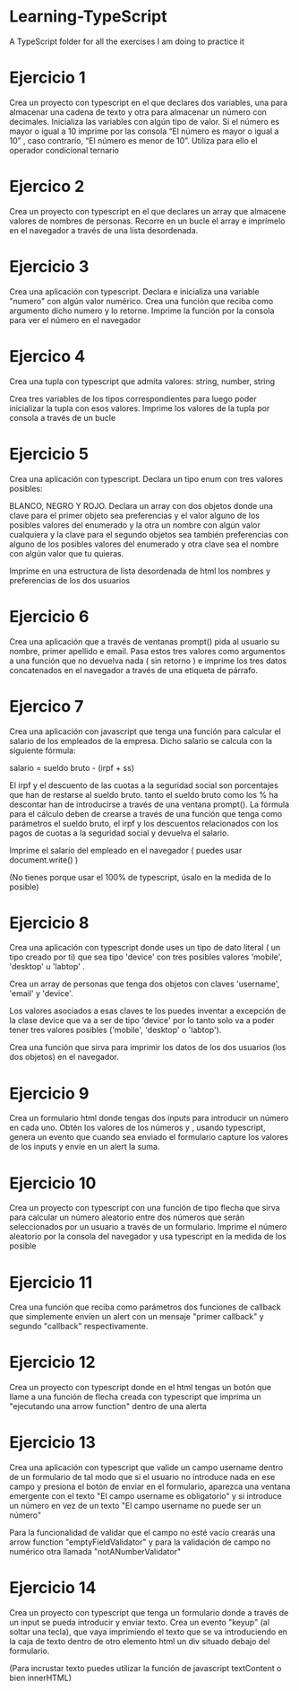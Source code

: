# Learning-TypeScript
A TypeScript folder for all the exercises I am doing to practice it

# Ejercicio 1
Crea un proyecto con typescript en el que declares dos variables, una para almacenar una cadena de texto y otra para almacenar un número con decimales. Inicializa las variables con algún tipo de valor. Si el número es mayor o igual a 10 imprime por las consola “El número es mayor o igual a 10” , caso contrario, “El número es menor de 10”. Utiliza para ello el operador condicional ternario

# Ejercico 2
Crea un proyecto con typescript en el que declares un array que almacene valores de nombres de personas. Recorre en un bucle el array e imprímelo en el navegador a través de una lista desordenada.

# Ejercicio 3
Crea una aplicación con typescript. Declara e inicializa una variable "numero" con algún valor numérico. Crea una función que reciba como argumento dicho numero y lo retorne. Imprime la función por la consola para ver el número en el navegador

# Ejercico 4
Crea una tupla con typescript que admita valores: string, number, string

Crea tres variables de los tipos correspondientes para luego poder inicializar la tupla con esos valores. Imprime los valores de la tupla por consola a través de un bucle

# Ejercicio 5
Crea una aplicación con typescript. Declara un tipo enum con tres valores posibles:

BLANCO, NEGRO Y ROJO. Declara un array con dos objetos donde una clave para el primer objeto sea preferencias y el valor alguno de los posibles valores del enumerado y la otra un nombre con algún valor cualquiera y la clave para el segundo objetos sea también preferencias con alguno de los posibles valores del enumerado y otra clave sea el nombre con algún valor que tu quieras.

Imprime en una estructura de lista desordenada de html los nombres y preferencias de los dos usuarios

# Ejercicio 6
Crea una aplicación que a través de ventanas prompt() pida al usuario su nombre, primer apellido e email. Pasa estos tres valores como argumentos a una función que no devuelva nada ( sin retorno ) e imprime los tres datos concatenados en el navegador a través de una etiqueta de párrafo.

# Ejercico 7
Crea una aplicación con javascript que tenga una función para calcular el salario de los empleados de la empresa. Dicho salario se calcula con la siguiente fórmula:

salario = sueldo bruto - (irpf + ss)

El irpf y el descuento de las cuotas a la seguridad social son porcentajes que han de restarse al sueldo bruto. tanto el sueldo bruto como los % ha descontar han de introducirse a través de una ventana prompt(). La fórmula para el cálculo deben de crearse a través de una función que tenga como parámetros el sueldo bruto, el irpf y los descuentos relacionados con los pagos de cuotas a la seguridad social y devuelva el salario.

Imprime el salario del empleado en el navegador ( puedes usar document.write() )

(No tienes porque usar el 100% de typescript, úsalo en la medida de lo posible)

# Ejercicio 8
Crea una aplicación con typescript donde uses un tipo de dato literal ( un tipo creado por ti) que sea tipo 'device' con tres posibles valores 'mobile', 'desktop' u 'labtop' .

Crea un array de personas que tenga dos objetos con claves 'username', 'email' y 'device'.

Los valores asociados a esas claves te los puedes inventar a excepción de la clase device que va a ser de tipo 'device' por lo tanto solo va a poder tener tres valores posibles ('mobile', 'desktop' o 'labtop').

Crea una función que sirva para imprimir los datos de los dos usuarios (los dos objetos) en el navegador.

# Ejercicio 9
Crea un formulario html donde tengas dos inputs para introducir un número en cada uno. Obtén los valores de los números y , usando typescript, genera un evento que cuando sea enviado el formulario capture los valores de los inputs y envíe en un alert la suma.

# Ejercicio 10
Crea un proyecto con typescript con una función de tipo flecha que sirva para calcular un número aleatorio entre dos números que serán seleccionados por un usuario a través de un formulario. Imprime el número aleatorio por la consola del navegador y usa typescript en la medida de los posible

# Ejercicio 11
Crea una función que reciba como parámetros dos funciones de callback que simplemente envíen un alert con un mensaje "primer callback" y segundo "callback" respectivamente.

# Ejercicio 12
Crea un proyecto con typescript donde en el html tengas un botón que llame a una función de flecha creada con typescript que imprima un "ejecutando una arrow function" dentro de una alerta

# Ejercicio 13
Crea una aplicación con typescript que valide un campo username dentro de un formulario de tal modo que si el usuario no introduce nada en ese campo y presiona el botón de enviar en el formulario, aparezca una ventana emergente con el texto "El campo username es obligatorio" y si introduce un número en vez de un texto "El campo username no puede ser un número"

Para la funcionalidad de validar que el campo no esté vacío crearás una arrow function "emptyFieldValidator"  y para la validación de campo no numérico otra llamada "notANumberValidator"

# Ejercicio 14
Crea un proyecto con typescript que tenga un formulario donde a través de un input se pueda introducir y enviar texto. Crea un evento "keyup" (al soltar una tecla), que vaya imprimiendo el texto que se va introduciendo en la caja de texto dentro de otro elemento html un div situado debajo del formulario.

(Para incrustar texto puedes utilizar la función de javascript textContent o bien innerHTML)
